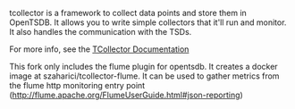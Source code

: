 tcollector is a framework to collect data points and store them in OpenTSDB.
It allows you to write simple collectors that it'll run and monitor.  It also
handles the communication with the TSDs.

For more info, see the [TCollector Documentation](http://www.opentsdb.net/tcollector.html)

This fork only includes the flume plugin for opentsdb. It creates a docker image at szaharici/tcollector-flume. It can be used to gather metrics from the flume http monitoring entry point (http://flume.apache.org/FlumeUserGuide.html#json-reporting)


